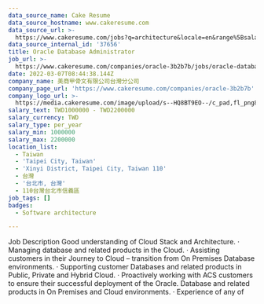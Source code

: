 ```yaml
---
data_source_name: Cake Resume
data_source_hostname: www.cakeresume.com
data_source_url: >-
  https://www.cakeresume.com/jobs?q=architecture&locale=en&range%5Bsalary_range%5D%5Bmin%5D=1000000&page=4
data_source_internal_id: '37656'
title: Oracle Database Administrator
job_url: >-
  https://www.cakeresume.com/companies/oracle-3b2b7b/jobs/oracle-database-administrator
date: 2022-03-07T08:44:38.144Z
company_name: 美商甲骨文有限公司台灣分公司
company_page_url: 'https://www.cakeresume.com/companies/oracle-3b2b7b'
company_logo_url: >-
  https://media.cakeresume.com/image/upload/s--HQ8BT9EO--/c_pad,fl_png8,h_200,w_200/v1627526357/dmbhb6y7sy9moesrt1fk.png
salary_text: TWD1000000 - TWD2200000
salary_currency: TWD
salary_type: per_year
salary_min: 1000000
salary_max: 2200000
location_list:
  - Taiwan
  - 'Taipei City, Taiwan'
  - 'Xinyi District, Taipei City, Taiwan 110'
  - 台灣
  - '台北市, 台灣'
  - 110台灣台北市信義區
job_tags: []
badges:
  - Software architecture

---
```


Job Description Good understanding of Cloud Stack and Architecture. ‧ Managing database and related products in the Cloud. ‧ Assisting customers in their Journey to Cloud – transition from On Premises Database environments. ‧ Supporting customer Databases and related products in Public, Private and Hybrid Cloud. ‧ Proactively working with ACS customers to ensure their successful deployment of the Oracle. Database and related products in On Premises and Cloud environments. ‧ Experience of any of 